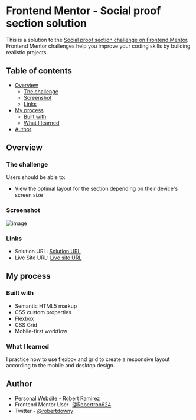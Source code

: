 # Frontend Mentor - Social proof section solution

This is a solution to the [Social proof section challenge on Frontend Mentor](https://www.frontendmentor.io/challenges/social-proof-section-6e0qTv_bA). Frontend Mentor challenges help you improve your coding skills by building realistic projects. 

## Table of contents

- [Overview](#overview)
  - [The challenge](#the-challenge)
  - [Screenshot](#screenshot)
  - [Links](#links)
- [My process](#my-process)
  - [Built with](#built-with)
  - [What I learned](#what-i-learned)
- [Author](#author)

## Overview

### The challenge

Users should be able to:

- View the optimal layout for the section depending on their device's screen size

### Screenshot
![image](https://user-images.githubusercontent.com/72587880/230813676-b04f92c3-393b-48c1-b8b6-aae298de4e24.png)

### Links

- Solution URL: [Solution URL](https://github.com/Robertron624/social-proof-section-master)
- Live Site URL: [Live site URL](https://dashing-platypus-d890fb.netlify.app/)

## My process

### Built with

- Semantic HTML5 markup
- CSS custom properties
- Flexbox
- CSS Grid
- Mobile-first workflow

### What I learned

I practice how to use flexbox and grid to create a responsive layout according to the mobile and desktop design.


## Author

- Personal Website - [Robert Ramirez](https://robert-ramirez.netlify.app)
- Frontend Mentor User- [@Robertron624](https://www.frontendmentor.io/profile/Robertron624)
- Twitter - [@robertdowny](https://www.twitter.com/robertdowny)

